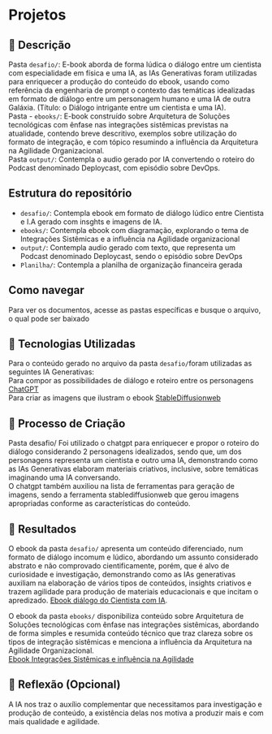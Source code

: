 # Projetos
## 📒 Descrição
Pasta `desafio/`: E-book aborda de forma lúdica o diálogo entre um cientista com especialidade em física e uma IA, as IAs Generativas foram utilizadas para enriquecer a produção do conteúdo do ebook, usando como referência da engenharia de prompt o contexto das temáticas idealizadas em formato de diálogo entre um personagem humano e uma IA de outra Galáxia. (Título: o Diálogo intrigante entre um cientista e uma IA).  
Pasta - `ebooks/`: E-book construído sobre Arquitetura de Soluções tecnológicas com ênfase nas integrações sistêmicas previstas na atualidade, contendo breve descritivo, exemplos sobre utilização do formato de integração, e com tópico resumindo a influência da Arquitetura na Agilidade Organizacional.  
Pasta `output/`: Contempla o audio gerado por IA convertendo o roteiro do Podcast denominado Deploycast, com episódio sobre DevOps.

## Estrutura do repositório
- `desafio/`: Contempla ebook em formato de diálogo lúdico entre Cientista e I.A gerado com insghts e imagens de IA.
- `ebooks/`: Contempla ebook com diagramação, explorando o tema de Integrações Sistêmicas e a influência na Agilidade organizacional
- `output/`: Contempla audio gerado com texto, que representa um Podcast denominado Deploycast, sendo o episódio sobre DevOps
- `Planilha/`: Contempla a planilha de organização financeira gerada

## Como navegar
Para ver os documentos, acesse as pastas específicas e busque o arquivo, o qual pode ser baixado

## 🤖 Tecnologias Utilizadas
Para o conteúdo gerado no arquivo da pasta `desafio/`foram utilizadas as seguintes IA Generativas:  
Para compor as possibilidades de diálogo e roteiro entre os personagens [ChatGPT](https://chat.openai.com/)  
Para criar as imagens que ilustram o ebook [StableDiffusionweb](https://stablediffusionweb.com/)  

## 🧐 Processo de Criação
Pasta desafio/
Foi utilizado o chatgpt para enriquecer e propor o roteiro do diálogo considerando 2 personagens idealizados, sendo que, um dos personagens representa um cientista e outro uma IA, demonstrando como as IAs Generativas elaboram materiais criativos, inclusive, sobre temáticas imaginando uma IA conversando.  
O chatgpt também auxiliou na lista de ferramentas para geração de imagens, sendo a ferramenta stablediffusionweb que gerou imagens apropriadas conforme as características do conteúdo.  

## 🚀 Resultados
O ebook da pasta `desafio/` apresenta um conteúdo diferenciado, num formato de diálogo incomum e lúdico, abordando um assunto considerado abstrato e não comprovado cientificamente, porém, que é alvo de curiosidade e investigação, demonstrando como as IAs generativas auxiliam na elaboração de vários tipos de conteúdos, insights criativos e trazem agilidade para produção de materiais educacionais e que incitam o apredizado.
[Ebook diálogo do Cientista com IA](https://github.com/Ro-faverao/DIO_Project/blob/main/desafio/Dialogo-Cientista-IA.pdf).  

O ebook da pasta `ebooks/` disponibiliza conteúdo sobre Arquitetura de Soluções tecnológicas com ênfase nas integrações sistêmicas, abordando de forma simples e resumida conteúdo técnico que traz clareza sobre os tipos de integração sistêmicas e menciona a influência da Arquitetura na Agilidade Organizacional.  
[Ebook Integrações Sistêmicas e influência na Agilidade](https://github.com/Ro-faverao/DIO_Project/blob/main/ebooks/Integracao-sistemas-agilidade.pdf)

## 💭 Reflexão (Opcional)
A IA nos traz o auxílio complementar que necessitamos para investigação e produção de conteúdo, a existência delas nos motiva a produzir mais e com mais qualidade e agilidade.
